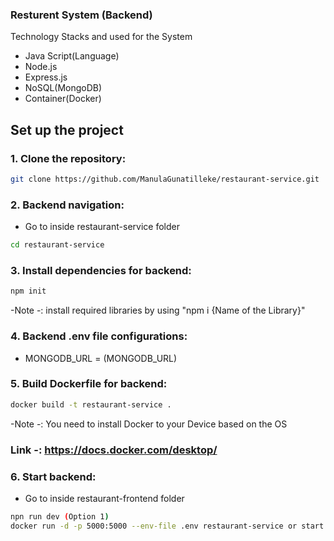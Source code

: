 ### Resturent System (Backend)

Technology Stacks and used for the System 
 -  Java Script(Language)
 -  Node.js
 -  Express.js
 -  NoSQL(MongoDB)
 -  Container(Docker)

## Set up the project 

### 1. Clone the repository:

``` bash
git clone https://github.com/ManulaGunatilleke/restaurant-service.git
```
### 2. Backend navigation:

- Go to inside restaurant-service folder

``` bash
cd restaurant-service 
```

### 3. Install dependencies for backend:

``` bash
npm init 
```
-Note -: install required libraries by using "npm i {Name of the Library}"

### 4. Backend .env file configurations:

- MONGODB_URL = (MONGODB_URL)

### 5. Build Dockerfile for backend:

``` bash
docker build -t restaurant-service .
```
-Note -: You need to install Docker to your Device based on the OS
### Link -: https://docs.docker.com/desktop/
         

### 6. Start backend:

- Go to inside restaurant-frontend folder
  
``` bash
npn run dev (Option 1)
docker run -d -p 5000:5000 --env-file .env restaurant-service or start using Docker Desktop (Option 2) 
```

